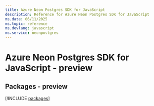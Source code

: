 ```yaml
---
title: Azure Neon Postgres SDK for JavaScript
description: Reference for Azure Neon Postgres SDK for JavaScript
ms.date: 06/11/2025
ms.topic: reference
ms.devlang: javascript
ms.service: neonpostgres
---
```

# Azure Neon Postgres SDK for JavaScript - preview
## Packages - preview
[!INCLUDE [packages](neon-postgres-index.md)]